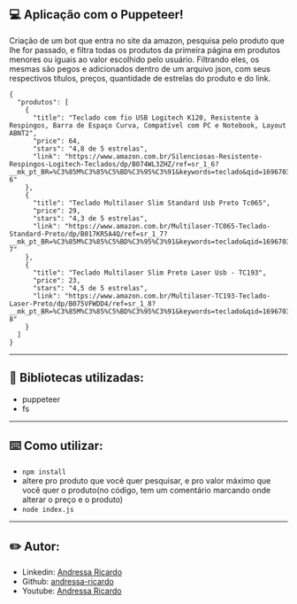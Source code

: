 
## 💻 Aplicação com o Puppeteer!


Criação de um bot que entra no site da amazon, pesquisa pelo produto que lhe for passado, e filtra todas os produtos da primeira página em produtos menores ou iguais ao valor escolhido pelo usuário. Filtrando eles, os mesmas são pegos e adicionados dentro de um arquivo json, com seus respectivos títulos, preços, quantidade de estrelas do produto e do link.</h2>


```
{
  "produtos": [
    {
      "title": "Teclado com fio USB Logitech K120, Resistente à Respingos, Barra de Espaço Curva, Compatível com PC e Notebook, Layout ABNT2",
      "price": 64,
      "stars": "4,8 de 5 estrelas",
      "link": "https://www.amazon.com.br/Silenciosas-Resistente-Respingos-Logitech-Teclados/dp/B074WL3ZHZ/ref=sr_1_6?__mk_pt_BR=%C3%85M%C3%85%C5%BD%C3%95%C3%91&keywords=teclado&qid=1696703345&sr=8-6"
    },
    {
      "title": "Teclado Multilaser Slim Standard Usb Preto Tc065",
      "price": 29,
      "stars": "4,3 de 5 estrelas",
      "link": "https://www.amazon.com.br/Multilaser-TC065-Teclado-Standard-Preto/dp/B017KR5A4Q/ref=sr_1_7?__mk_pt_BR=%C3%85M%C3%85%C5%BD%C3%95%C3%91&keywords=teclado&qid=1696703345&sr=8-7"
    },
    {
      "title": "Teclado Multilaser Slim Preto Laser Usb - TC193",
      "price": 23,
      "stars": "4,5 de 5 estrelas",
      "link": "https://www.amazon.com.br/Multilaser-TC193-Teclado-Laser-Preto/dp/B075VFWDD4/ref=sr_1_8?__mk_pt_BR=%C3%85M%C3%85%C5%BD%C3%95%C3%91&keywords=teclado&qid=1696703345&sr=8-8"
    }
  ]
}

```

<hr/>

## 📖 Bibliotecas utilizadas: 

- puppeteer
- fs

<hr/>

## ⌨️ Como utilizar:

- ` npm install `
- altere pro produto que você quer pesquisar, e pro valor máximo que você quer o produto(no código, tem um comentário marcando onde alterar o preço e o produto)
- ` node index.js `

<hr/>

## ✏️ Autor:

- Linkedin: [Andressa Ricardo](https://www.linkedin.com/in/andressa-ricardo/)
- Github: [andressa-ricardo](https://github.com/andressa-ricardo)
- Youtube: [Andressa Ricardo](https://www.youtube.com/channel/UClWchUw2pxmTfQt3xpVN9yw)